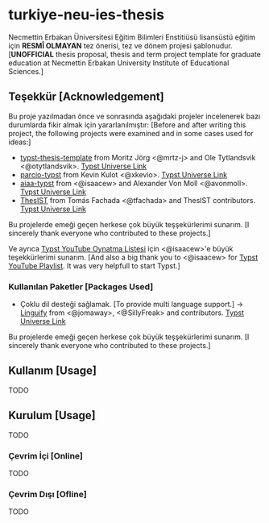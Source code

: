 # turkiye-neu-ies-thesis
Necmettin Erbakan Üniversitesi Eğitim Bilimleri Enstitiüsü lisansüstü eğitim için **RESMÎ OLMAYAN** tez önerisi, tez ve dönem projesi şablonudur. [**UNOFFICIAL** thesis proposal, thesis and term project template for graduate education at Necmettin Erbakan University Institute of Educational Sciences.]

## Teşekkür [Acknowledgement]
Bu proje yazılmadan önce ve sonrasında aşağıdaki projeler incelenerek bazı durumlarda fikir almak için yararlanılmıştır:
[Before and after writing this project, the following projects were examined and in some cases used for ideas:]
- [typst-thesis-template](https://github.com/mrtz-j/typst-thesis-template) from Moritz Jörg <@mrtz-j> and Ole Tytlandsvik <@otytlandsvik>. [Typst Universe Link](https://typst.app/universe/package/modern-uit-thesis)
- [parcio-typst](https://github.com/xkevio/parcio-typst) from Kevin Kulot <@xkevio>. [Typst Universe Link](https://typst.app/universe/package/parcio-thesis)
- [aiaa-typst](https://github.com/isaacew/aiaa-typst) from <@isaacew> and Alexander Von Moll <@avonmoll>. [Typst Universe Link](https://typst.app/universe/package/bamdone-aiaa)
- [ThesIST](https://github.com/tfachada/thesist) from Tomás Fachada <@tfachada> and ThesIST contributors. [Typst Universe Link](https://typst.app/universe/package/thesist)

Bu projelerde emeği geçen herkese çok büyük teşşekürlerimi sunarım.
[I sincerely thank everyone who contributed to these projects.]

Ve ayrıca [Typst YouTube Oynatma Listesi](https://youtube.com/playlist?list=PLCO-MGSsHcdArXIfeOGoUwjH0oz8vMr8M&si=c_kTmN4FKmwdMitE) için <@isaacew>'e büyük teşekkürlerimi sunarım.
[And also a big thank you to <@isaacew> for [Typst YouTube Playlist](https://youtube.com/playlist?list=PLCO-MGSsHcdArXIfeOGoUwjH0oz8vMr8M&si=c_kTmN4FKmwdMitE). It was very helpfull to start Typst.]

### Kullanılan Paketler [Packages Used]
- Çoklu dil desteği sağlamak. [To provide multi language support.] -> [Linguify](https://github.com/typst-community/linguify) from <@jomaway>, <@SillyFreak> and contributors. [Typst Universe Link](https://typst.app/universe/package/linguify/)

Bu projelerde emeği geçen herkese çok büyük teşşekürlerimi sunarım.
[I sincerely thank everyone who contributed to these projects.]

## Kullanım [Usage]
TODO

## Kurulum [Usage]
TODO

### Çevrim İçi [Online]
TODO

### Çevrim Dışı [Ofline]
TODO